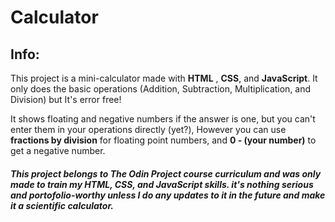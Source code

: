 # Calculator


## Info: 

This project is a mini-calculator made with **HTML** , **CSS**, and **JavaScript**. It only does the basic operations (Addition, Subtraction, Multiplication, and Division) but It's error free!

It shows floating and negative numbers if the answer is one, but you can't enter them in your operations directly (yet?),  However you can use **fractions by division** for floating point numbers, and **0 - (your number)** to get a negative number.





##### This project belongs to The Odin Project course curriculum and was only made to train my HTML, CSS, and JavaScript skills. it's nothing serious and portofolio-worthy unless I do any updates to it in the future and make it a scientific calculator.